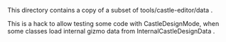 This directory contains a copy of a subset of tools/castle-editor/data .

This is a hack to allow testing some code with CastleDesignMode,
when some classes load internal gizmo data from InternalCastleDesignData .
